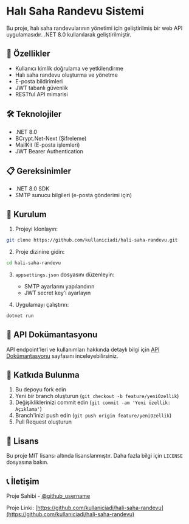 # Halı Saha Randevu Sistemi

Bu proje, halı saha randevularının yönetimi için geliştirilmiş bir web API uygulamasıdır. .NET 8.0 kullanılarak geliştirilmiştir.

## 🚀 Özellikler

- Kullanıcı kimlik doğrulama ve yetkilendirme
- Halı saha randevu oluşturma ve yönetme
- E-posta bildirimleri
- JWT tabanlı güvenlik
- RESTful API mimarisi

## 🛠️ Teknolojiler

- .NET 8.0
- BCrypt.Net-Next (Şifreleme)
- MailKit (E-posta işlemleri)
- JWT Bearer Authentication

## 📋 Gereksinimler

- .NET 8.0 SDK
- SMTP sunucu bilgileri (e-posta gönderimi için)

## 🔧 Kurulum

1. Projeyi klonlayın:
```bash
git clone https://github.com/kullaniciadi/hali-saha-randevu.git
```

2. Proje dizinine gidin:
```bash
cd hali-saha-randevu
```

3. `appsettings.json` dosyasını düzenleyin:
   - SMTP ayarlarını yapılandırın
   - JWT secret key'i ayarlayın

4. Uygulamayı çalıştırın:
```bash
dotnet run
```

## 📝 API Dokümantasyonu

API endpoint'leri ve kullanımları hakkında detaylı bilgi için [API Dokümantasyonu](docs/api.md) sayfasını inceleyebilirsiniz.

## 🤝 Katkıda Bulunma

1. Bu depoyu fork edin
2. Yeni bir branch oluşturun (`git checkout -b feature/yeniOzellik`)
3. Değişikliklerinizi commit edin (`git commit -am 'Yeni özellik: Açıklama'`)
4. Branch'inizi push edin (`git push origin feature/yeniOzellik`)
5. Pull Request oluşturun

## 📄 Lisans

Bu proje MIT lisansı altında lisanslanmıştır. Daha fazla bilgi için `LICENSE` dosyasına bakın.

## 📞 İletişim

Proje Sahibi - [@github_username](https://github.com/github_username)

Proje Linki: [https://github.com/kullaniciadi/hali-saha-randevu](https://github.com/kullaniciadi/hali-saha-randevu) 